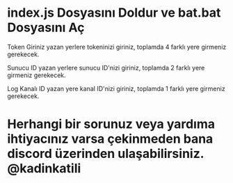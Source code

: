 # index.js Dosyasını Doldur ve bat.bat Dosyasını Aç

Token Giriniz yazan yerlere tokeninizi giriniz, toplamda 4 farklı yere girmeniz gerekecek.

Sunucu ID yazan yerlere sunucu ID'nizi giriniz, toplamda 2 farklı yere girmeniz gerekecek.

Log Kanalı ID yazan yere kanal ID'nizi giriniz, toplamda 1 farklı yere girmeniz gerekecek.


# Herhangi bir sorunuz veya yardıma ihtiyacınız varsa çekinmeden bana discord üzerinden ulaşabilirsiniz. @kadinkatili
